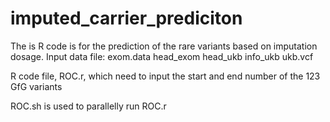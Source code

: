# imputed_carrier_prediciton
The is R code is for the prediction of the rare variants based on imputation dosage. 
Input data file:
exom.data  head_exom  head_ukb  info_ukb  ukb.vcf

R code file, ROC.r, which need to input the start and end number of the 123 GfG variants

ROC.sh is used to parallelly run ROC.r
